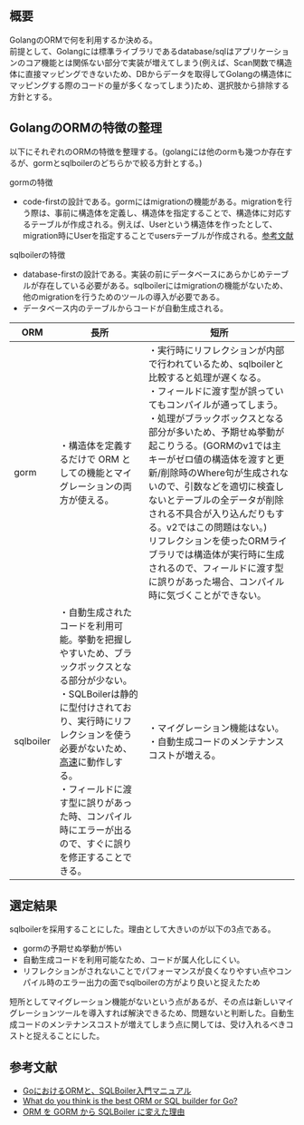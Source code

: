 ## 概要
GolangのORMで何を利用するか決める。  
前提として、Golangには標準ライブラリであるdatabase/sqlはアプリケーションのコア機能とは関係ない部分で実装が増えてしまう(例えば、Scan関数で構造体に直接マッピングできないため、DBからデータを取得してGolangの構造体にマッピングする際のコードの量が多くなってしまう)ため、選択肢から排除する方針とする。

## GolangのORMの特徴の整理
以下にそれぞれのORMの特徴を整理する。(golangには他のormも幾つか存在するが、gormとsqlboilerのどちらかで絞る方針とする。)

gormの特徴
- code-firstの設計である。gormにはmigrationの機能がある。migrationを行う際は、事前に構造体を定義し、構造体を指定することで、構造体に対応するテーブルが作成される。例えば、Userという構造体を作ったとして、migration時にUserを指定することでusersテーブルが作成される。[参考文献](https://gorm.io/ja_JP/docs/migration.html)

sqlboilerの特徴
- database-firstの設計である。実装の前にデータベースにあらかじめテーブルが存在している必要がある。sqlboilerにはmigrationの機能がないため、他のmigrationを行うためのツールの導入が必要である。
- データベース内のテーブルからコードが自動生成される。

| ORM  | 長所 | 短所
| ------------- | ------------- | ------------- |
| gorm  | ・構造体を定義するだけで ORM としての機能とマイグレーションの両方が使える。 | ・実行時にリフレクションが内部で行われているため、sqlboilerと比較すると処理が遅くなる。<br>・フィールドに渡す型が誤っていてもコンパイルが通ってしまう。<br>・処理がブラックボックスとなる部分が多いため、予期せぬ挙動が起こりうる。(GORMのv1では主キーがゼロ値の構造体を渡すと更新/削除時のWhere句が生成されないので、引数などを適切に検査しないとテーブルの全データが削除される不具合が入り込んだりもする。v2ではこの問題はない。)<br>リフレクションを使ったORMライブラリでは構造体が実行時に生成されるので、フィールドに渡す型に誤りがあった場合、コンパイル時に気づくことができない。 |
| sqlboiler  | ・自動生成されたコードを利用可能。挙動を把握しやすいため、ブラックボックスとなる部分が少ない。<br>・SQLBoilerは静的に型付けされており、実行時にリフレクションを使う必要がないため、[高速](https://github.com/volatiletech/sqlboiler#benchmarks)に動作しする。<br>・フィールドに渡す型に誤りがあった時、コンパイル時にエラーが出るので、すぐに誤りを修正することできる。  | ・マイグレーション機能はない。<br>・自動生成コードのメンテナンスコストが増える。 |

## 選定結果
sqlboilerを採用することにした。理由として大きいのが以下の3点である。
- gormの予期せぬ挙動が怖い
- 自動生成コードを利用可能なため、コードが属人化しにくい。
- リフレクションがされないことでパフォーマンスが良くなりやすい点やコンパイル時のエラー出力の面でsqlboilerの方がより良いと捉えたため

短所としてマイグレーション機能がないという点があるが、その点は新しいマイグレーションツールを導入すれば解決できるため、問題ないと判断した。自動生成コードのメンテナンスコストが増えてしまう点に関しては、受け入れるべきコストと捉えることにした。

## 参考文献
- [GoにおけるORMと、SQLBoiler入門マニュアル](https://zenn.dev/gami/articles/0fb2cf8b36aa09)
- [What do you think is the best ORM or SQL builder for Go?](https://www.reddit.com/r/golang/comments/t5l7uu/what_do_you_think_is_the_best_orm_or_sql_builder/)
- [ORM を GORM から SQLBoiler に変えた理由](https://tech-blog.optim.co.jp/entry/2021/03/22/100000)
